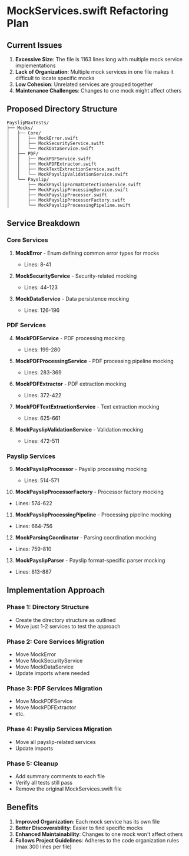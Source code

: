 # MockServices.swift Refactoring Plan

## Current Issues
1. **Excessive Size**: The file is 1163 lines long with multiple mock service implementations
2. **Lack of Organization**: Multiple mock services in one file makes it difficult to locate specific mocks
3. **Low Cohesion**: Unrelated services are grouped together
4. **Maintenance Challenges**: Changes to one mock might affect others

## Proposed Directory Structure

```
PayslipMaxTests/
├── Mocks/
│   ├── Core/
│   │   ├── MockError.swift
│   │   ├── MockSecurityService.swift
│   │   └── MockDataService.swift
│   ├── PDF/
│   │   ├── MockPDFService.swift
│   │   ├── MockPDFExtractor.swift
│   │   ├── MockTextExtractionService.swift
│   │   └── MockPayslipValidationService.swift
│   └── Payslip/
│       ├── MockPayslipFormatDetectionService.swift
│       ├── MockPayslipProcessingService.swift
│       ├── MockPayslipProcessor.swift
│       ├── MockPayslipProcessorFactory.swift
│       └── MockPayslipProcessingPipeline.swift
```

## Service Breakdown 

### Core Services
1. **MockError** - Enum defining common error types for mocks
   - Lines: 8-41

2. **MockSecurityService** - Security-related mocking
   - Lines: 44-123

3. **MockDataService** - Data persistence mocking
   - Lines: 126-196

### PDF Services
4. **MockPDFService** - PDF processing mocking
   - Lines: 199-280

5. **MockPDFProcessingService** - PDF processing pipeline mocking
   - Lines: 283-369

6. **MockPDFExtractor** - PDF extraction mocking
   - Lines: 372-422

7. **MockPDFTextExtractionService** - Text extraction mocking
   - Lines: 625-661

8. **MockPayslipValidationService** - Validation mocking
   - Lines: 472-511

### Payslip Services
9. **MockPayslipProcessor** - Payslip processing mocking
   - Lines: 514-571

10. **MockPayslipProcessorFactory** - Processor factory mocking
   - Lines: 574-622

11. **MockPayslipProcessingPipeline** - Processing pipeline mocking
   - Lines: 664-756

12. **MockParsingCoordinator** - Parsing coordination mocking
   - Lines: 759-810  

13. **MockPayslipParser** - Payslip format-specific parser mocking
   - Lines: 813-887

## Implementation Approach

### Phase 1: Directory Structure
- Create the directory structure as outlined
- Move just 1-2 services to test the approach

### Phase 2: Core Services Migration
- Move MockError
- Move MockSecurityService
- Move MockDataService
- Update imports where needed

### Phase 3: PDF Services Migration
- Move MockPDFService
- Move MockPDFExtractor
- etc.

### Phase 4: Payslip Services Migration
- Move all payslip-related services
- Update imports

### Phase 5: Cleanup
- Add summary comments to each file
- Verify all tests still pass
- Remove the original MockServices.swift file

## Benefits
1. **Improved Organization**: Each mock service has its own file
2. **Better Discoverability**: Easier to find specific mocks
3. **Enhanced Maintainability**: Changes to one mock won't affect others
4. **Follows Project Guidelines**: Adheres to the code organization rules (max 300 lines per file) 
